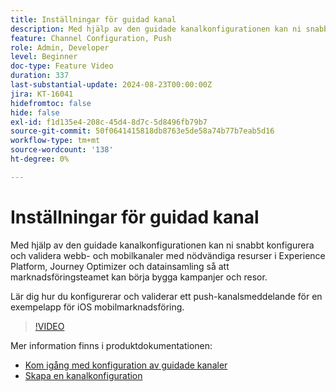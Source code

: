 ```yaml
---
title: Inställningar för guidad kanal
description: Med hjälp av den guidade kanalkonfigurationen kan ni snabbt konfigurera och validera webb- och mobilkanaler med nödvändiga resurser i Experience Platform, Journey Optimizer och datainsamling så att marknadsföringsteamet kan börja bygga kampanjer och resor. Lär dig hur du konfigurerar och validerar ett push-kanalsmeddelande för en exempelapp för iOS mobilmarknadsföring.
feature: Channel Configuration, Push
role: Admin, Developer
level: Beginner
doc-type: Feature Video
duration: 337
last-substantial-update: 2024-08-23T00:00:00Z
jira: KT-16041
hidefromtoc: false
hide: false
exl-id: f1d135e4-208c-45d4-8d7c-5d8496fb79b7
source-git-commit: 50f0641415818db8763e5de58a74b77b7eab5d16
workflow-type: tm+mt
source-wordcount: '138'
ht-degree: 0%

---
```


# Inställningar för guidad kanal

Med hjälp av den guidade kanalkonfigurationen kan ni snabbt konfigurera och validera webb- och mobilkanaler med nödvändiga resurser i Experience Platform, Journey Optimizer och datainsamling så att marknadsföringsteamet kan börja bygga kampanjer och resor.

Lär dig hur du konfigurerar och validerar ett push-kanalsmeddelande för en exempelapp för iOS mobilmarknadsföring.

>[!VIDEO](https://video.tv.adobe.com/v/3449626/?captions=swe&learn=on)

Mer information finns i produktdokumentationen:

* [Kom igång med konfiguration av guidade kanaler](https://experienceleague.adobe.com/docs/journey-optimizer/using/configuration/guided-setup/set-mobile-config.html?lang=sv-SE)
* [Skapa en kanalkonfiguration](https://experienceleague.adobe.com/docs/journey-optimizer/using/configuration/guided-setup/create-channel-set-up.html?lang=sv-SE)
